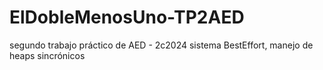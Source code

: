 # ElDobleMenosUno-TP2AED
segundo trabajo práctico de AED - 2c2024
sistema BestEffort, manejo de heaps sincrónicos